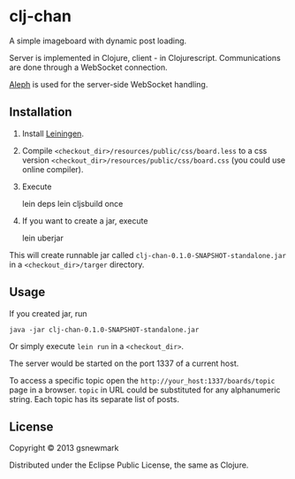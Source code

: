 # clj-chan

A simple imageboard with dynamic post loading.

Server is implemented in Clojure, client - in Clojurescript. Communications
are done through a WebSocket connection.

[Aleph](https://github.com/ztellman/aleph) is used for the server-side
WebSocket handling.

## Installation

1. Install [Leiningen](http://leiningen.org/).
2. Compile `<checkout_dir>/resources/public/css/board.less` to a css version
`<checkout_dir>/resources/public/css/board.css` (you could use online
compiler).
3. Execute

    lein deps
    lein cljsbuild once

4. If you want to create a jar, execute

   lein uberjar

This will create runnable jar called `clj-chan-0.1.0-SNAPSHOT-standalone.jar`
in a `<checkout_dir>/targer` directory.

## Usage

If you created jar, run

    java -jar clj-chan-0.1.0-SNAPSHOT-standalone.jar

Or simply execute `lein run` in a `<checkout_dir>`.

The server would be started on the port 1337 of a current host.

To access a specific topic open the `http://your_host:1337/boards/topic`
page in a browser. `topic` in URL could be substituted for any alphanumeric
string. Each topic has its separate list of posts.

## License

Copyright © 2013 gsnewmark

Distributed under the Eclipse Public License, the same as Clojure.
